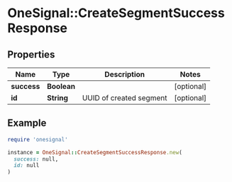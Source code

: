 # OneSignal::CreateSegmentSuccessResponse

## Properties

| Name | Type | Description | Notes |
| ---- | ---- | ----------- | ----- |
| **success** | **Boolean** |  | [optional] |
| **id** | **String** | UUID of created segment | [optional] |

## Example

```ruby
require 'onesignal'

instance = OneSignal::CreateSegmentSuccessResponse.new(
  success: null,
  id: null
)
```

